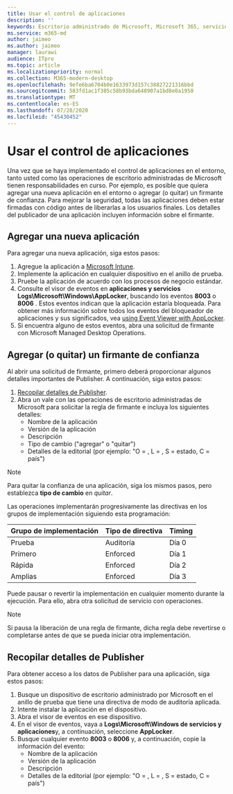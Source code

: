 ```yaml
---
title: Usar el control de aplicaciones
description: ''
keywords: Escritorio administrado de Microsoft, Microsoft 365, servicio, documentación
ms.service: m365-md
author: jaimeo
ms.author: jaimeo
manager: laurawi
audience: ITpro
ms.topic: article
ms.localizationpriority: normal
ms.collection: M365-modern-desktop
ms.openlocfilehash: 9efe6ba6704b0e1633973d157c38827221316bbd
ms.sourcegitcommit: 583fd1ac1f385c58b93bda648907a1bd8e0a1950
ms.translationtype: MT
ms.contentlocale: es-ES
ms.lasthandoff: 07/28/2020
ms.locfileid: "45430452"
---
```

# <a name="work-with-app-control"></a>Usar el control de aplicaciones

Una vez que se haya implementado el control de aplicaciones en el entorno, tanto usted como las operaciones de escritorio administradas de Microsoft tienen responsabilidades en curso. Por ejemplo, es posible que quiera agregar una nueva aplicación en el entorno o agregar (o quitar) un firmante de confianza. Para mejorar la seguridad, todas las aplicaciones deben estar firmadas con código antes de liberarlas a los usuarios finales. Los detalles del publicador de una aplicación incluyen información sobre el firmante.


## <a name="add-a-new-app"></a>Agregar una nueva aplicación

Para agregar una nueva aplicación, siga estos pasos:

1. Agregue la aplicación a [Microsoft Intune](https://docs.microsoft.com/mem/intune/apps/apps-win32-app-management).
2. Implemente la aplicación en cualquier dispositivo en el anillo de prueba. 
3. Pruebe la aplicación de acuerdo con los procesos de negocio estándar. 
4. Consulte el visor de eventos en **aplicaciones y servicios Logs\Microsoft\Windows\AppLocker**, buscando los eventos **8003** o **8006** . Estos eventos indican que la aplicación estaría bloqueada. Para obtener más información sobre todos los eventos del bloqueador de aplicaciones y sus significados, vea [using Event Viewer with AppLocker](https://docs.microsoft.com/windows/security/threat-protection/windows-defender-application-control/applocker/using-event-viewer-with-applocker).
5. Si encuentra alguno de estos eventos, abra una solicitud de firmante con Microsoft Managed Desktop Operations.

## <a name="add-or-remove-a-trusted-signer"></a>Agregar (o quitar) un firmante de confianza

Al abrir una solicitud de firmante, primero deberá proporcionar algunos detalles importantes de Publisher. A continuación, siga estos pasos:

1. [Recopilar detalles de Publisher](#gather-publisher-details).
2. Abra un vale con las operaciones de escritorio administradas de Microsoft para solicitar la regla de firmante e incluya los siguientes detalles:  
    - Nombre de la aplicación 
    - Versión de la aplicación 
    - Descripción 
    - Tipo de cambio ("agregar" o "quitar")  
    - Detalles de la editorial (por ejemplo: "O = <publisher name> , L = <location> , S = estado, C = país") 

> [!NOTE]
> Para quitar la confianza de una aplicación, siga los mismos pasos, pero establezca **tipo de cambio** en *quitar*.

Las operaciones implementarán progresivamente las directivas en los grupos de implementación siguiendo esta programación:


|Grupo de implementación  |Tipo de directiva  |Timing  |
|---------|---------|---------|
|Prueba     |  Auditoría       |  Día 0       |
|Primero     | Enforced        | Día 1        |
|Rápida     | Enforced        |  Día 2       |
|Amplias     | Enforced        |  Día 3       |


Puede pausar o revertir la implementación en cualquier momento durante la ejecución. Para ello, abra otra solicitud de servicio con operaciones.

> [!NOTE]
> Si pausa la liberación de una regla de firmante, dicha regla debe revertirse o completarse antes de que se pueda iniciar otra implementación.

## <a name="gather-publisher-details"></a>Recopilar detalles de Publisher

Para obtener acceso a los datos de Publisher para una aplicación, siga estos pasos:

1. Busque un dispositivo de escritorio administrado por Microsoft en el anillo de prueba que tiene una directiva de modo de auditoría aplicada. 
2. Intente instalar la aplicación en el dispositivo.
3. Abra el visor de eventos en ese dispositivo. 
4. En el visor de eventos, vaya a **Logs\Microsoft\Windows de servicios y aplicaciones**y, a continuación, seleccione **AppLocker**. 
5. Busque cualquier evento **8003** o **8006** y, a continuación, copie la información del evento: 
    - Nombre de la aplicación 
    - Versión de la aplicación 
    - Descripción 
    - Detalles de la editorial (por ejemplo: "O = <publisher name> , L = <location> , S = estado, C = país") 
